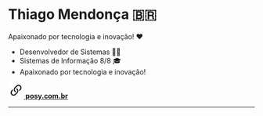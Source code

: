 # Thiago Mendonça 🇧🇷

Apaixonado por tecnologia e inovação! ❤

- Desenvolvedor de Sistemas 👨‍💻
- Sistemas de Informação 8/8 🎓
- Apaixonado por tecnologia e inovação!

**[![](link.svg) posy.com.br](https://posy.com.br)**

---

<br>

<div style="display: flex; justify-content: space-evenly; align-items: center;">
    <img style="margin: 0 5px; height: 180px;" src="https://github-readme-stats.vercel.app/api?username=thiagodebugs&count_private=true&show_icons=true" alt="">
    <img style="margin: 0 5px; height: 180px;" src="https://github-readme-stats.vercel.app/api/top-langs/?username=thiagodebugs&layout=compact" alt="">
</div>
